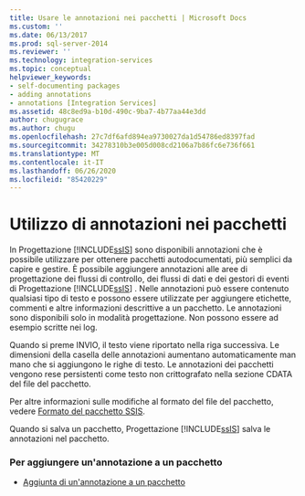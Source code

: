 ```yaml
---
title: Usare le annotazioni nei pacchetti | Microsoft Docs
ms.custom: ''
ms.date: 06/13/2017
ms.prod: sql-server-2014
ms.reviewer: ''
ms.technology: integration-services
ms.topic: conceptual
helpviewer_keywords:
- self-documenting packages
- adding annotations
- annotations [Integration Services]
ms.assetid: 48c8ed9a-b10d-490c-9ba7-4b77aa44e3dd
author: chugugrace
ms.author: chugu
ms.openlocfilehash: 27c7df6afd894ea9730027da1d54786ed8397fad
ms.sourcegitcommit: 34278310b3e005d008cd2106a7b86fc6e736f661
ms.translationtype: MT
ms.contentlocale: it-IT
ms.lasthandoff: 06/26/2020
ms.locfileid: "85420229"
---
```

# <a name="use-annotations-in-packages"></a>Utilizzo di annotazioni nei pacchetti
  In Progettazione [!INCLUDE[ssIS](../includes/ssis-md.md)] sono disponibili annotazioni che è possibile utilizzare per ottenere pacchetti autodocumentati, più semplici da capire e gestire. È possibile aggiungere annotazioni alle aree di progettazione dei flussi di controllo, dei flussi di dati e dei gestori di eventi di Progettazione [!INCLUDE[ssIS](../includes/ssis-md.md)] . Nelle annotazioni può essere contenuto qualsiasi tipo di testo e possono essere utilizzate per aggiungere etichette, commenti e altre informazioni descrittive a un pacchetto. Le annotazioni sono disponibili solo in modalità progettazione. Non possono essere ad esempio scritte nei log.  
  
 Quando si preme INVIO, il testo viene riportato nella riga successiva. Le dimensioni della casella delle annotazioni aumentano automaticamente man mano che si aggiungono le righe di testo. Le annotazioni dei pacchetti vengono rese persistenti come testo non crittografato nella sezione CDATA del file del pacchetto.  
  
 Per altre informazioni sulle modifiche al formato del file del pacchetto, vedere [Formato del pacchetto SSIS](../../2014/integration-services/ssis-package-format.md).  
  
 Quando si salva un pacchetto, Progettazione [!INCLUDE[ssIS](../includes/ssis-md.md)] salva le annotazioni nel pacchetto.  
  
### <a name="to-add-an-annotation-to-a-package"></a>Per aggiungere un'annotazione a un pacchetto  
  
-   [Aggiunta di un'annotazione a un pacchetto](../../2014/integration-services/add-an-annotation-to-a-package.md)  
  
  

